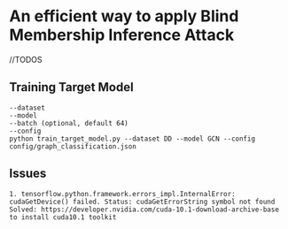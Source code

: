# An efficient way to apply Blind Membership Inference Attack

//TODOS

## Training Target Model

    --dataset
    --model
    --batch (optional, default 64)
    --config
    python train_target_model.py --dataset DD --model GCN --config config/graph_classification.json


## Issues
    1. tensorflow.python.framework.errors_impl.InternalError: cudaGetDevice() failed. Status: cudaGetErrorString symbol not found
    Solved: https://developer.nvidia.com/cuda-10.1-download-archive-base to install cuda10.1 toolkit